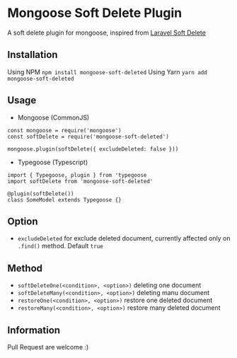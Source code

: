 # Mongoose Soft Delete Plugin
A soft delete plugin for mongoose, inspired from [Laravel Soft Delete](https://laravel.com/docs/5.8/eloquent#soft-deleting)

## Installation
Using NPM `npm install mongoose-soft-deleted`
Using Yarn `yarn add mongoose-soft-deleted`

## Usage
- Mongoose (CommonJS)
```
const mongoose = require('mongoose')
const softDelete = require('mongoose-soft-deleted')

mongoose.plugin(softDelete({ excludeDeleted: false }))
```
- Typegoose (Typescript)
```
import { Typegoose, plugin } from 'typegoose
import softDelete from 'mongoose-soft-deleted'

@plugin(softDelete())
class SomeModel extends Typegoose {}
```

## Option
- `excludeDeleted` for exclude deleted document, currently affected only on `.find()` method. Default `true`

## Method
- `softDeleteOne(<condition>, <option>)` deleting one document
- `softDeleteMany(<condition>, <option>)` deleting manu document
- `restoreOne(<condition>, <option>)` restore one deleted document
- `restoreMany(<condition>, <option>)` restore many deleted document

## Information 
Pull Request are welcome :)


